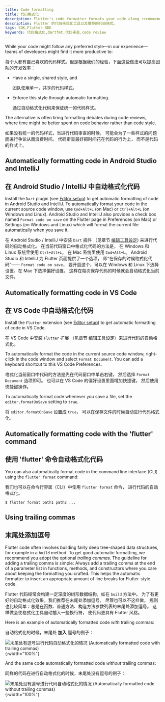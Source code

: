 ```yaml
---
title: Code formatting
title: 代码格式化
description: Flutter's code formatter formats your code along recommended style guidelines.
description: Flutter 的代码格式化工具以及推荐的代码格式。
tags: SDK,Flutter SDK
keywords: 代码格式化,dartfmt,代码审查,code review
---
```



While your code might follow any preferred style&mdash;in our
experience&mdash;teams of developers might find it more productive to:

每个人都有自己喜欢的代码样式。但是根据我们的经验，下面这些做法可以提高团队的开发效率：

* Have a single, shared style, and

  团队使用单一，共享的代码样式。

* Enforce this style through automatic formatting.
  
  通过自动格式化代码来保证统一的代码样式。

The alternative is often tiring formatting debates during code reviews,
where time might be better spent on code behavior rather than code style.

如果没有统一的代码样式，当进行代码审查的时候，
可能会为了一些样式的问题而进行争论从而浪费时间。
代码审查最好把时间花在代码的行为上，
而不是代码的样式上。

## Automatically formatting code in Android Studio and IntelliJ

## 在 Android Studio / IntelliJ 中自动格式化代码

Install the `Dart` plugin (see [Editor setup]({{site.url}}/get-started/editor))
to get automatic formatting of code in Android Studio and IntelliJ.
To automatically format your code in the current source code window,
use `Cmd+Alt+L` (on Mac) or `Ctrl+Alt+L` (on Windows and Linux).
Android Studio and IntelliJ also provides a check box named `Format code on save` on
the Flutter page in Preferences (on Mac) or Settings (on Windows and Linux)
which will format the current file automatically when you save it.

在 Android Studio / IntelliJ 中安装 `Dart` 插件
（见章节 [编辑工具设定]({{site.url}}/get-started/editor))
来进行代码的自动格式化。
在当前代码窗口中格式化代码的方法是，
在 Windows 和 Linux 系统里使用 `Ctrl+Alt+L`，
在 Mac 系统里使用 `Cmd+Alt+L`。
Android Studio 和 IntelliJ 为 Flutter 页面提供了一个选项，
即“在保存的时候格式化代码”—— `Format code on save`，
要开启这个，可以在 Windows 和 Linux 下选择设置、在 Mac 下选择偏好设置。
这样在每次保存代码的时候就会自动格式化当前文件。

## Automatically formatting code in VS Code

## 在 VS Code 中自动格式化代码

Install the `Flutter` extension (see [Editor setup]({{site.url}}/get-started/editor))
to get automatic formatting of code in VS Code.

在 VS Code 中安装 `Flutter` 扩展
（见章节 [编辑工具设定]({{site.url}}/get-started/editor)）来进行代码的自动格式化。

To automatically format the code in the current source code window,
right-click in the code window and select `Format Document`.
You can add a keyboard shortcut to this VS Code Preferences.

格式化当前窗口中代码的方法是先在代码窗口中单击右键，
然后选择 `Format Document` 选项即可。
也可以在 VS Code 的偏好设置里面增加快捷键，
然后使用快捷键操作。

To automatically format code whenever you save a file, set the
`editor.formatOnSave` setting to `true`.

将 `editor.formatOnSave` 设置成 `true`，
可以在保存文件的时候自动进行代码格式化。

## Automatically formatting code with the 'flutter' command

## 使用 'flutter' 命令自动格式化代码

You can also automatically format code in the command line interface
(CLI) using the `flutter format` command:

我们也可以在命令行界面（CLI）中使用 `flutter format` 命令，
进行代码的自动格式化。

```terminal
$ flutter format path1 path2 ...
```

## Using trailing commas

## 末尾处添加逗号

Flutter code often involves building fairly deep tree-shaped data structures,
for example in a `build` method. To get good automatic formatting,
we recommend you adopt the optional *trailing commas*.
The guideline for adding a trailing comma is simple: Always
add a trailing comma at the end of a parameter list in
functions, methods, and constructors where you care about
keeping the formatting you crafted.
This helps the automatic formatter to insert an appropriate
amount of line breaks for Flutter-style code.

Flutter 代码经常会构建一定深度的树形数据结构，如在 `build` 方法中。
为了有更好的自动格式化效果，我们推荐在末尾处添加逗号，
尽管也可以不这样做。
规则也比较简单：总是在函数、普通方法、构造方法参数列表的末尾处添加逗号。
这样做会使格式化工具自动插入一些换行符，
使代码更具有 Flutter 风格。

Here is an example of automatically formatted code *with* trailing commas:

自动格式化的时候，末尾处 **加入** 逗号的例子：

![末尾处有逗号进行代码自动格式化的情况 (Automatically formatted code with trailing commas)]({{site.url}}/assets/images/docs/tools/android-studio/trailing-comma-with.png){:width="100%"}

And the same code automatically formatted code *without* trailing commas:

同样的代码在进行自动格式化的时候，末尾处没有逗号的例子：

![末尾处没有逗号进行代码自动格式化的情况 (Automatically formatted code without trailing commas)]({{site.url}}/assets/images/docs/tools/android-studio/trailing-comma-without.png){:width="100%"}

